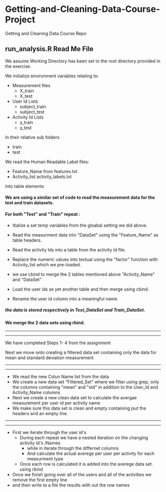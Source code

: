 # Getting-and-Cleaning-Data-Course-Project
Getting and Cleaning Data Course Repo

## run_analysis.R Read Me File
We assume Working Directory has been set to the root directory provided in the exercise.

We initialize environment variables relating to:
* Measurement files 
  * X_train
  * X_test
* User Id Lists
  * subject_train
  * subject_test
* Activity Id Lists
  * y_train
  * y_test

In their relative sub folders
* train
* test

We read the Human Readable Label files: 
* Feature_Name from features.txt
* Activity_list activity_labels.txt

Into table elements


#### We are using a similar set of code to read the measurement data for the test and train datasets.

#### For both "Test" and "Train" repeat :

* Itialize a set temp variables from the gloabal setting we did above.
* Read the measurment data into "DataSet" using the "Feature_Name" as table headers.
* Read the activity Ids into a table from the activity Id file.
* Replace the numeric values into textual using the "factor" function with Activity_list which we pre-loaded.
* we use cbind to merge the 2 tables mentioned above "Activity_Name" and "DataSet"

* Load the user ids as yet another table and then merge using cbind.
* Rename the user id column into a meaningful name.

##### the data is stored respectively in Test_DataSet and Train_DataSet.

#### We merge the 2 data sets using rbind.

------------------------------------------------------------------------------------------------------------
------------------------------------------------------------------------------------------------------------

We have completed Steps 1- 4 from the assignment 

Next we move onto creating a filtered data set containing only the data for mean and standard deviation measurement

------------------------------------------------------------------------------------------------------------
------------------------------------------------------------------------------------------------------------

* We read the new Colun Name list from the data
* We create a new data set "Filtered_Set" where we filter using grep, only the columns containing "mean" and "std" in addition to the User_Id and Activity_Name columns
* Next we create a new clean data set to calculate the avergae measurement per user id per activity name
* We make sure this data set is clean and empty containing jsut the headers and an empty line.
------------------------------------------------------------------------------------------------------------
------------------------------------------------------------------------------------------------------------

* First we iterate through the user id's
  * During each repeat we have a nested iteration on the changing activity Id's /Names
    * while in iterate through the differnet columns
    * And calculate the actual averege per user per activity for each measurment type 
  * Once each row is calculated it is added into the averege data set. using rbind
* Once we finish going over all of the users and all of the activities we remove the first empty line 
* and then write to a file the results with out the row names  
 

 

